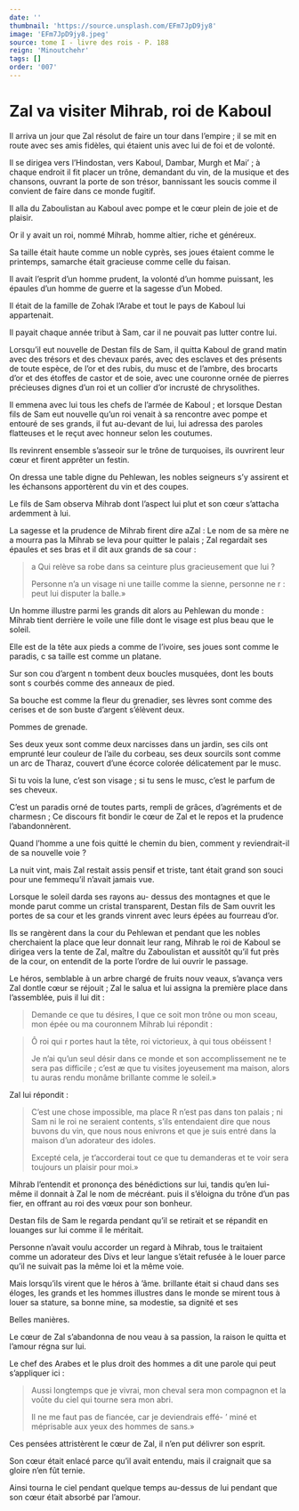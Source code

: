 ```yaml
---
date: ''
thumbnail: 'https://source.unsplash.com/EFm7JpD9jy8'
image: 'EFm7JpD9jy8.jpeg'
source: tome I - livre des rois - P. 188
reign: 'Minoutchehr'
tags: []
order: '007'
---
```


# Zal va visiter Mihrab, roi de Kaboul

Il arriva un jour que Zal résolut de faire un tour dans l’empire ; il se mit en route avec ses amis fidèles, qui étaient unis avec lui de foi et de volonté.

Il se dirigea vers l’Hindostan, vers Kaboul, Dambar, Murgh et Mai’ ; à chaque endroit il fit placer un trône, demandant du vin, de la musique et des chansons, ouvrant la porte de son trésor, bannissant les soucis comme il convient de faire dans ce monde fugitif.

Il alla du Zaboulistan au Kaboul avec pompe et le cœur plein de joie et de plaisir.

Or il y avait un roi, nommé Mihrab, homme altier, riche et généreux.

Sa taille était haute comme un noble cyprès, ses joues étaient comme le printemps, samarche était gracieuse comme celle du faisan.

Il avait l’esprit d’un homme prudent, la volonté d’un homme puissant, les épaules d’un homme de guerre et la sagesse d’un Mobed.

Il était de la famille de Zohak l’Arabe et tout le pays de Kaboul lui appartenait.

Il payait chaque année tribut à Sam, car il ne pouvait pas lutter contre lui.

Lorsqu’il eut nouvelle de Destan fils de Sam, il quitta Kaboul de grand matin avec des trésors et des chevaux parés, avec des esclaves et des présents de toute espèce, de l’or et des rubis, du musc et de l’ambre, des brocarts d’or et des étoffes de castor et de soie, avec une couronne ornée de pierres précieuses dignes d’un roi et un collier d’or incrusté de chrysolithes.

Il emmena avec lui tous les chefs de l’armée de Kaboul ; et lorsque Destan fils de Sam eut nouvelle qu’un roi venait à sa rencontre avec pompe et entouré de ses grands, il fut au-devant de lui, lui adressa des paroles flatteuses et le reçut avec honneur selon les coutumes.

Ils revinrent ensemble s’asseoir sur le trône de turquoises, ils ouvrirent leur cœur et firent apprêter un festin.

On dressa une table digne du Pehlewan, les nobles seigneurs s’y assirent et les échansons apportèrent du vin et des coupes.

Le fils de Sam observa Mihrab dont l’aspect lui plut et son cœur s’attacha ardemment à lui.

La sagesse et la prudence de Mihrab firent dire aZal : Le nom de sa mère ne a mourra pas la Mihrab se leva pour quitter le palais ; Zal regardait ses épaules et ses bras et il dit aux grands de sa cour :

> a Qui relève sa robe dans sa ceinture plus gracieusement que lui ?
>
> Personne n’a un visage ni une taille comme la sienne, personne ne r : peut lui disputer la balle.»

Un homme illustre parmi les grands dit alors au Pehlewan du monde : Mihrab tient derrière le voile une fille dont le visage est plus beau que le soleil.

Elle est de la tête aux pieds a comme de l’ivoire, ses joues sont comme le paradis, c sa taille est comme un platane.

Sur son cou d’argent n tombent deux boucles musquées, dont les bouts sont s courbés comme des anneaux de pied.

Sa bouche est comme la fleur du grenadier, ses lèvres sont comme des cerises et de son buste d’argent s’élèvent deux.

Pommes de grenade.

Ses deux yeux sont comme deux narcisses dans un jardin, ses cils ont emprunté leur couleur de l’aile du corbeau, ses deux sourcils sont comme un arc de Tharaz, couvert d’une écorce colorée délicatement par le musc.

Si tu vois la lune, c’est son visage ; si tu sens le musc, c’est le parfum de ses cheveux.

C’est un paradis orné de toutes parts, rempli de grâces, d’agréments et de charmesn ; Ce discours fit bondir le cœur de Zal et le repos et la prudence l’abandonnèrent.

Quand l’homme a une fois quitté le chemin du bien, comment y reviendrait-il de sa nouvelle voie ?

La nuit vint, mais Zal restait assis pensif et triste, tant était grand son souci pour une femmequ’il n’avait jamais vue.

Lorsque le soleil darda ses rayons au-
dessus des montagnes et que le monde parut comme un cristal transparent, Destan fils de Sam ouvrit les portes de sa cour et les grands vinrent avec leurs épées au fourreau d’or.

Ils se rangèrent dans la cour du Pehlewan et pendant que les nobles cherchaient la place que leur donnait leur rang, Mihrab le roi de Kaboul se dirigea vers la tente de Zal, maître du Zaboulistan et aussitôt qu’il fut près de la cour, on entendit de la porte l’ordre de lui ouvrir le passage.

Le héros, semblable à un arbre chargé de fruits nouv veaux, s’avança vers Zal dontle cœur se réjouit ; Zal le salua et lui assigna la première place dans l’assemblée, puis il lui dit :

> Demande ce que tu désires, I que ce soit mon trône ou mon sceau, mon épée ou ma couronnem Mihrab lui répondit :

> Ô roi qui r portes haut la tête, roi victorieux, à qui tous obéissent !
>
> Je n’ai qu’un seul désir dans ce monde et son accomplissement ne te sera pas difficile ; c’est
æ que tu visites joyeusement ma maison, alors tu auras rendu monâme brillante comme le soleil.»

Zal lui répondit :

> C’est une chose impossible, ma place R n’est pas dans ton palais ; ni Sam ni le roi ne seraient contents, s’ils entendaient dire que nous buvons du vin, que nous nous enivrons et que je suis entré dans la maison d’un adorateur des idoles.
>
> Excepté cela, je t’accorderai tout ce que tu demanderas et te voir sera toujours un plaisir pour moi.»

Mihrab l’entendit et prononça des bénédictions sur lui, tandis qu’en lui-même il donnait à Zal le nom de mécréant. puis il s’éloigna du trône d’un pas fier, en offrant au roi des vœux pour son bonheur.

Destan fils de Sam le regarda pendant qu’il se retirait et se répandit en louanges sur lui comme il le méritait.

Personne n’avait voulu accorder un regard à Mihrab, tous le traitaient comme un adorateur des Divs et leur langue s’était refusée à le louer parce qu’il ne suivait pas la même loi et la même voie.

Mais lorsqu’ils virent que le héros à ’âme. brillante était si chaud dans ses éloges, les grands et les hommes illustres dans le monde se mirent tous à louer sa stature, sa bonne mine, sa modestie, sa dignité et ses

Belles manières.

Le cœur de Zal s’abandonna de nou veau à sa passion, la raison le quitta et l’amour régna sur lui.

Le chef des Arabes et le plus droit des hommes a dit une parole qui peut s’appliquer ici :

> Aussi longtemps que je vivrai, mon cheval sera mon compagnon et la voûte du ciel qui tourne sera mon abri.
>
> Il ne me faut pas de fiancée, car je deviendrais effé-
’ miné et méprisable aux yeux des hommes de sans.»

Ces pensées attristèrent le cœur de Zal, il n’en put délivrer son esprit.

Son cœur était enlacé parce qu’il avait entendu, mais il craignait que sa gloire n’en fût ternie.

Ainsi tourna le ciel pendant quelque temps au-dessus de lui pendant que son cœur était absorbé par l’amour.
